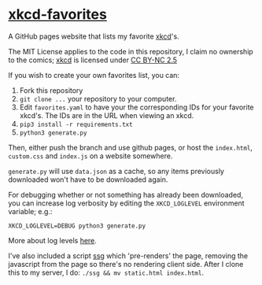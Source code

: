 # [xkcd-favorites](https://sean.fish/xkcd/)

A GitHub pages website that lists my favorite [xkcd](https://xkcd.com)'s.

The MIT License applies to the code in this repository, I claim no ownership to the comics; [xkcd](https://xkcd.com/) is licensed under [CC BY-NC 2.5](https://creativecommons.org/licenses/by-nc/2.5/)

If you wish to create your own favorites list, you can:

1. Fork this repository
2. `git clone ...` your repository to your computer.
3. Edit `favorites.yaml` to have your the corresponding IDs for your favorite xkcd's. The IDs are in the URL when viewing an xkcd.
4. `pip3 install -r requirements.txt`
5. `python3 generate.py`

Then, either push the branch and use github pages, or host the `index.html`, `custom.css` and `index.js` on a website somewhere.

`generate.py` will use `data.json` as a cache, so any items previously downloaded won't have to be downloaded again.

For debugging whether or not something has already been downloaded, you can increase log verbosity by editing the `XKCD_LOGLEVEL` environment variable; e.g.:

`XKCD_LOGLEVEL=DEBUG python3 generate.py`

More about log levels [here](https://docs.python.org/3.7/howto/logging.html#when-to-use-logging).

I've also included a script [ssg](./ssg) which 'pre-renders' the page, removing the javascript from the page so there's no rendering client side. After I clone this to my server, I do: `./ssg && mv static.html index.html`.

